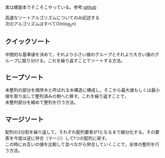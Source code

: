 実は螺旋本でそこそこやっている。参考:[github](https://github.com/uno1142/Algorithm/tree/master/%E5%AD%A6%E7%BF%92%E5%86%85%E5%AE%B9/sort)  

高速なソートアルゴリズムについてのみ記述する  
次のアルゴリズムはすべてO(nlog<sub>2</sub>n)

## クイックソート

中間的な基準値を決めて，それより小さい値のグループとそれより大きい値のグループに振り分ける。これを繰り返すことでソートする方法。  

## ヒープソート

未整列の部分を順序木と呼ばれる木構造に構成し，そこから最大値もしくは最小値を取り出して整列済みの側へと移す。これを繰り返すことで，  
未整列部分を縮めて整列を行う方法。  

## マージソート

配列の2分割を繰り返して，それぞれ配列要素が1となるまで細分化する。その要素を今度は逆に併合（マージ）して1つの配列に戻す。  
この時にお互いの値を比較して並べながら併合していくことで，全体の整列を行う方法。  

